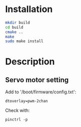 # Installation
```bash
mkdir build
cd build
cmake ..
make
sudo make install
```

# Description
## Servo motor setting
Add to '/boot/firmware/config.txt':
```
dtoverlay=pwm-2chan
```
Check with:
```
pinctrl -p
```